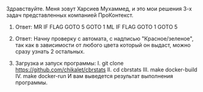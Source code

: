 Здравствуйте. Меня зовут Харсиев Мухаммед, и это мои решения 3-х задач
представленных компанией ПроКонтекст.

1. Ответ:
   MR
   IF FLAG
   GOTO 5
   GOTO 1
   ML
   IF FLAG
   GOTO 1
   GOTO 5
    
2. Ответ: Начну проверку с автомата, с надписью "Красное/зеленое", так как 
в зависимости от любого цвета который он выдаст, можно сразу узнать 2 остальных.

3. Загрузка и запуск программы:
    I. git clone https://github.com/chikalet/cbrstats
    II. cd cbrstats
    III. make docker-build
    IV. make docker-run
И вам выведется результат выполнения программы.
